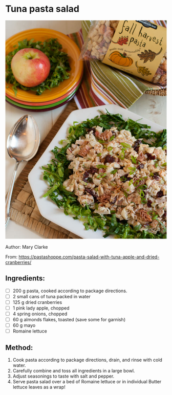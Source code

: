 # Tuna pasta salad
![](../images/tuna-pasta-salad.jpg)

Author: Mary Clarke

From: https://pastashoppe.com/pasta-salad-with-tuna-apple-and-dried-cranberries/

## Ingredients:
- [ ] 200 g pasta, cooked according to package directions.
- [ ] 2 small cans of tuna packed in water
- [ ] 125 g dried cranberries
- [ ] 1 pink lady apple, chopped
- [ ] 4 spring onions, chopped
- [ ] 60 g almonds flakes, toasted (save some for garnish)
- [ ] 60 g mayo
- [ ] Romaine lettuce

## Method:
1. Cook pasta according to package directions, drain, and rinse with cold water.
2. Carefully combine and toss all ingredients in a large bowl.
3. Adjust seasonings to taste with salt and pepper.
4. Serve pasta salad over a bed of Romaine lettuce or in individual Butter lettuce leaves as a wrap!